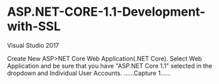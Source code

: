 # ASP.NET-CORE-1.1-Development-with-SSL
Visual Studio 2017

Create New ASP>NET Core Web Application(.NET Core).
Select Web Application and be sure that you have "ASP.NET Core 1.1" selected in the dropdown and Individual User Accounts.
......Capture 1......
